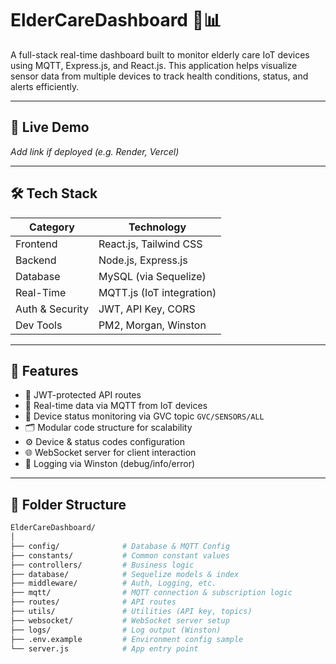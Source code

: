 # ElderCareDashboard 👵📊

A full-stack real-time dashboard built to monitor elderly care IoT devices using MQTT, Express.js, and React.js. This application helps visualize sensor data from multiple devices to track health conditions, status, and alerts efficiently.

---

## 🚀 Live Demo
*Add link if deployed (e.g. Render, Vercel)*

---

## 🛠 Tech Stack

| Category     | Technology |
|--------------|------------|
| Frontend     | React.js, Tailwind CSS |
| Backend      | Node.js, Express.js |
| Database     | MySQL (via Sequelize) |
| Real-Time    | MQTT.js (IoT integration) |
| Auth & Security | JWT, API Key, CORS |
| Dev Tools    | PM2, Morgan, Winston |

---

## 📌 Features

- 🔐 JWT-protected API routes
- 🔄 Real-time data via MQTT from IoT devices
- 📡 Device status monitoring via GVC topic `GVC/SENSORS/ALL`
- 🗂 Modular code structure for scalability
- ⚙️ Device & status codes configuration
- 🌐 WebSocket server for client interaction
- 📝 Logging via Winston (debug/info/error)

---

## 📁 Folder Structure

```bash
ElderCareDashboard/
│
├── config/              # Database & MQTT Config
├── constants/           # Common constant values
├── controllers/         # Business logic
├── database/            # Sequelize models & index
├── middleware/          # Auth, Logging, etc.
├── mqtt/                # MQTT connection & subscription logic
├── routes/              # API routes
├── utils/               # Utilities (API key, topics)
├── websocket/           # WebSocket server setup
├── logs/                # Log output (Winston)
├── .env.example         # Environment config sample
└── server.js            # App entry point
